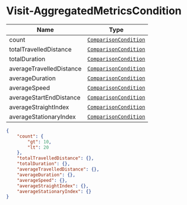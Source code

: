 
# Visit-AggregatedMetricsCondition

Name        |Type      
------------|----------
count | [`ComparisonCondition`](/api/reference/data-modelsata-models/common/comparison-condition.md) 
totalTravelledDistance | [`ComparisonCondition`](/api/reference/data-modelsata-models/common/comparison-condition.md) 
totalDuration |[`ComparisonCondition`](/api/reference/data-modelsata-models/common/comparison-condition.md) 
averageTravelledDistance | [`ComparisonCondition`](/api/reference/data-modelsata-models/common/comparison-condition.md) 
averageDuration | [`ComparisonCondition`](/api/reference/data-modelsata-models/common/comparison-condition.md) 
averageSpeed | [`ComparisonCondition`](/api/reference/data-modelsata-models/common/comparison-condition.md) 
averageStartEndDistance | [`ComparisonCondition`](/api/reference/data-modelsata-models/common/comparison-condition.md) 
averageStraightIndex | [`ComparisonCondition`](/api/reference/data-modelsata-models/common/comparison-condition.md) 
averageStationaryIndex | [`ComparisonCondition`](/api/reference/data-modelsata-models/common/comparison-condition.md) 

```json
{
    "count": {
        "gt": 10,
        "lt": 20
    },
    "totalTravelledDistance": {},
    "totalDuration": {},
    "averageTravelledDistance": {},
    "averageDuration": {},
    "averageSpeed": {},
    "averageStraightIndex": {},
    "averageStationaryIndex": {}
}
```
